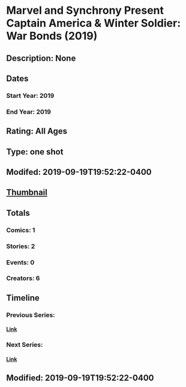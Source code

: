 # Marvel and Synchrony Present Captain America & Winter Soldier: War Bonds (2019)
## Description: None
## Dates
### Start Year: 2019
### End Year: 2019
## Rating: All Ages
## Type: one shot
## Modifed: 2019-09-19T19:52:22-0400
## [Thumbnail](http://i.annihil.us/u/prod/marvel/i/mg/b/40/image_not_available.jpg)
## Totals
### Comics: 1
### Stories: 2
### Events: 0
### Creators: 6
## Timeline
### Previous Series: 
#### [Link]()
### Next Series: 
#### [Link]()
## Modified: 2019-09-19T19:52:22-0400
